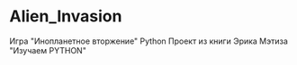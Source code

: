 # Alien_Invasion
Игра "Инопланетное вторжение" Python
Проект из книги Эрика Мэтиза "Изучаем PYTHON" 
